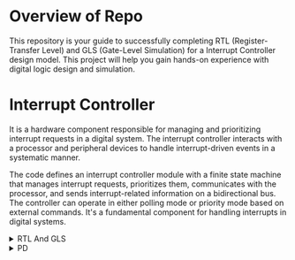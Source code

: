 # Overview of Repo
This repository is your guide to successfully completing RTL (Register-Transfer Level) and GLS (Gate-Level Simulation) for a Interrupt Controller design model. This project will help you gain hands-on experience with digital logic design and simulation.


# Interrupt Controller

It is a hardware component responsible for managing and prioritizing interrupt requests in a digital system. The interrupt controller interacts with a processor and peripheral devices to handle interrupt-driven events in a systematic manner.

The code defines an interrupt controller module with a finite state machine that manages interrupt requests, prioritizes them, communicates with the processor, and sends interrupt-related information on a bidirectional bus. The controller can operate in either polling mode or priority mode based on external commands. It's a fundamental component for handling interrupts in digital systems.
<details>
  <summary>RTL And GLS </summary>
  <br>


 
## RTL Simulation

It is an essential step in the process of designing and verifying digital hardware components, such as microprocessors, ASICs (Application-Specific Integrated Circuits), and FPGAs (Field-Programmable Gate Arrays).
We use Gtkwave to view the output.
![1gtk](https://github.com/kamildamudi21/pes_ic/assets/141449459/2c52f1dc-2664-4026-9f60-11b446efa3cb)

## RTL Synthesis
RTL synthesis optimizes the design for area, speed, and power consumption.
RTL synthesis performs timing analysis to ensure that the design meets its required performance criteria.

![2vcddump](https://github.com/kamildamudi21/pes_ic/assets/141449459/9a2252e0-070e-41ac-bac0-0b05f7a837c8)
![3abc](https://github.com/kamildamudi21/pes_ic/assets/141449459/aa9f6342-fca2-4b76-b83a-290e5e242be0)
![4synthesis](https://github.com/kamildamudi21/pes_ic/assets/141449459/2999a75a-598d-4ae6-b92d-6d0aa418dff4)

## GLS Synthesis

 This stage follows RTL synthesis and involves converting the logical description of the design into a physical layout that can be manufactured.
  ```
  iverilog ../my_lib/verilog_model/primitives.v ../my_lib/verilog_model/sky130_fd_sc_hd.v pes_ic_net.v tb_pes_ic.v
  ./a.out
  gtkwave tb_pes_ic.vcd

  ```

![3gdsterminal](https://github.com/kamildamudi21/pes_ic/assets/141449459/748c49a4-7f28-4762-aa45-fe84c42ad38f)

![4gds](https://github.com/kamildamudi21/pes_ic/assets/141449459/ec888779-40e7-487e-8544-021927dec42e)

# Conclusion

With the Rtl And Gls Output we can confirm that they both match.
Hence No Gls Mismatch.
</details>


<details>
  <summary>PD </summary>
  <br>

- First create a folder in you Openlane/design directory and save your design there.
![1](https://github.com/kamildamudi21/pes_ic/assets/141449459/a08c1a8c-4c25-4c2b-b2ab-8bef5e492004)

- Then create a folder named 'src' and save the main verilog code in that folder too and also save it outside the folder as well , with the verilog code also save the
```
sky130_fd_sc_hd__fast.lib
sky130_fd_sc_hd__slow.lib
sky130_fd_sc_hd__typical.lib
```
- create a config.json file outside your src folder.
- all the files are present at the top

![3](https://github.com/kamildamudi21/pes_ic/assets/141449459/57cc6bd6-85ca-4f1a-8b4a-16a7d67a681e)

### Interactive OpenLane flow
Open terminal in home directory and then type the following:



cd OpenLane/ 
sudo make mount 
```
./flow.tcl -interactive
package require openlane 0.9
prep -design pes_ic
```

![4](https://github.com/kamildamudi21/pes_ic/assets/141449459/fa2a3310-37a3-429f-93af-6d75f6520641)


```
run_synthesis
run_floorplan
run_placement
run_cts
run_routing
run_magic
run_magic_spice_export
run_magic_drc
run_netgen
run_magic_antenna_check
```


## Synthesis stage:
Synthesis is a fundamental stage in the digital design flow. It takes an abstract hardware description and generates a netlist consisting of logical gates and flip-flops that represent the desired functionality of the design.

![5](https://github.com/kamildamudi21/pes_ic/assets/141449459/b6df0ab6-cff5-4ad7-9634-253398a653e9)



- Area report

![6a](https://github.com/kamildamudi21/pes_ic/assets/141449459/d1391d9a-280a-442f-bd7b-519244a410a8)
![6b](https://github.com/kamildamudi21/pes_ic/assets/141449459/6ea396a0-d4f5-49cd-b451-45a9c0c5e2e4)


## Floorplan stage:

The floorplan stage in digital integrated circuit design involves creating a high-level layout for the chip, defining the core area, the locations of I/O pads, and other critical structures. It establishes the overall physical framework for the chip design and serves as a foundation for subsequent stages such as placement and routing. During the floorplan stage, designers make decisions about the chip's dimensions, aspect ratio, power grid, and other essential aspects to meet the project's requirements. The goal is to efficiently allocate space for various components while adhering to design constraints, ultimately ensuring that the chip will meet its performance, power, and area goals.

![7](https://github.com/kamildamudi21/pes_ic/assets/141449459/bcca33ec-95d4-4646-a54f-2011720fa6f3)


```
magic -T /home/kamild/OpenLane/pdk/sky130A/libs.tech/magic/sky130A.tech lef read ../../tmp/merged.nom.lef def pes_ic.def &
```

![8(floorplan)](https://github.com/kamildamudi21/pes_ic/assets/141449459/572d45a8-a5ba-431c-92b4-bfdba5f4af11)

- Floorplan Zoomed.
  
![8(floorplan_zoom)](https://github.com/kamildamudi21/pes_ic/assets/141449459/595d835a-74a3-43b9-9c18-4b9f58506f6c)

## Placement stage:

The placement stage in digital integrated circuit design involves determining the physical positions of synthesized logic cells on the chip's layout. This critical step aims to optimize the arrangement of cells to minimize wirelength, meet design constraints, and achieve desired performance. Placement typically involves global placement, which provides a rough layout, followed by legalization to ensure cells conform to design rules and spacing requirements. The outcome of this stage is a physical placement file that specifies the coordinates of each cell, serving as the basis for subsequent routing and design verification steps. Efficient placement is essential for optimizing area, power, and signal timing in the final chip design.

![9](https://github.com/kamildamudi21/pes_ic/assets/141449459/88e7c5f3-b6ac-4146-b92e-2aca83b4a454)

```
magic -T /home/kamild/OpenLane/pdk/sky130A/libs.tech/magic/sky130A.tech lef read ../../tmp/merged.nom.lef def pes_dff_async.def &
```

![10(place)](https://github.com/kamildamudi21/pes_ic/assets/141449459/be2e9d6a-9b16-4855-915a-93546a75497f)

- Placement Zoomed.

![10(place_zoom)](https://github.com/kamildamudi21/pes_ic/assets/141449459/2b6365a2-09c2-43db-b4e1-baddf261543e)


## Cts stage:

The CTS (Clock Tree Synthesis) stage is responsible for creating a clock distribution network that ensures reliable and synchronized clock signals reach all the sequential elements (like flip-flops) in the chip. This stage involves the following key steps:

- Buffer Insertion: The CTS process inserts buffers into the clock network to balance and distribute the clock signal evenly. Buffers help in reducing clock skew, ensuring that all parts of the chip receive clock signals simultaneously.

- Clock Tree Construction: The clock tree is constructed by connecting the buffers in a hierarchical fashion from the global clock source (e.g., a PLL or external input) to the leaf-level cells throughout the chip.

- Skew Minimization: The CTS stage aims to minimize clock skew, which is the variation in arrival times of the clock signal at different points in the design. Minimizing skew ensures that all registers see the same clock edge simultaneously, which is crucial for proper circuit operation.

- Power Optimization: CTS also involves power optimization techniques to reduce dynamic and static power consumption in the clock distribution network.

- Constraints and Timing: It takes into consideration the design constraints related to clock paths, such as clock-to-q requirements, setup and hold times, and other timing considerations.

- Clock Gating: Clock gating cells may be inserted in the clock tree to save power when certain parts of the chip are not in use, and the clock can be temporarily disabled.


## Routing stage:

- The routing stage is responsible for creating the physical wire connections between the placed cells on the chip layout. This involves determining the paths for signal wires, power distribution, and clock signals, while adhering to design rules, avoiding congestion, and optimizing for various factors such as wirelength, signal delay, and power consumption.

  

```
magic -T /home/kamild/OpenLane/pdk/sky130A/libs.tech/magic/sky130A.tech lef read ../../tmp/merged.nom.lef def pes_dff_async.def &
```


</details>



